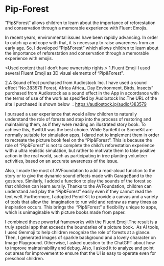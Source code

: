 # Pip-Forest
“Pip&amp;Forest” allows children to learn about the importance of reforestation and conservation through a memorable experience with Fluent Emojis. 

<Abstract>
 In recent years, environmental issues have been rapidly advancing. In order to catch up and cope with that, it is necessary to raise awareness from an early age. So, I developed “Pip&Forest” which allows children to learn about the importance of reforestation and conservation through a memorable experience with emojis. 

<Used content that I don‘t have ownership rights.>
1.Fluent Emoji
I used several Fluent Emoji as 3D visual elements of “Pip&Forest”.

2.A Sound effect purchased from Audiostock Inc.
 I have used a sound effect “No.383579 Forest, Africa Africa_ Day Environment, Birds, Insects” purchased from Audiostock as a sound effect in the App in accordance with the terms of use of the work as specified by Audiostock Inc.The URL of the site I purchased is shown below
：https://audiostock.jp/audio/383579

<Outline>
 I pursued a user experience that would allow children to naturally understand the role of forests and step into the process of restoring and maintaining them, as if they were reading an illustrated story book. To achieve this, SwiftUI was the best choice. While SpriteKit or SceneKit are normally suitable for simulation apps, I dared not to implement them in order to recreate the picture book feel on the “Pip&Forest”. This is because the role of “Pip&Forest” is not to complete the child’s reforestation experience with a ultra realistic simulation, but rather to motivate them to take positive action in the real world, such as participating in tree planting volunteer activities, based on an accurate awareness of the issue.
 
 Also, I made the most of AVFoundation to add a read-aloud function to the story or to give the dynamic sound effects made with GarageBand to the gestures. Similarly, I added a function to play the sounds of the forest so that children can learn aurally. Thanks to the AVFoundation, children can understand and play the “Pip&Forest” easily even if they cannot read the text well.
 Furthermore, I adopted PencilKit to provide a canvas and a variety of tools that allow the  imagination to run wild and redraw as many times as inspiration occurs. This brings the  “Pip&Forest” a flexibility unique to apps, which is unimaginable with picture books made from paper. 

 I combined these powerful frameworks with the Fluent Emoji.The result is a truly special app that exceeds the boundaries of a picture book. 
 As AI tools, I used Genmoji to help children recognize the role of forests at a glance. Then, I generated images of sparkle background and a lovely character on Image Playground. Otherwise, I asked question to the ChatGPT about how to improve maintainability and debug. Also, I asked it to analyze and point out areas for improvement to ensure that the UI is easy to operate even for preschool children. 
